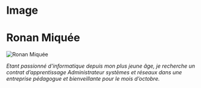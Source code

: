 # Image

# Ronan Miquée

 
![Ronan Miquée](Photos_Ronan_Miquée.jpg)

_Etant passionné d'informatique depuis mon plus jeune âge, je recherche un contrat d’apprentissage Administrateur systèmes et réseaux dans une entreprise pédagogue et bienveillante pour le mois d’octobre._
